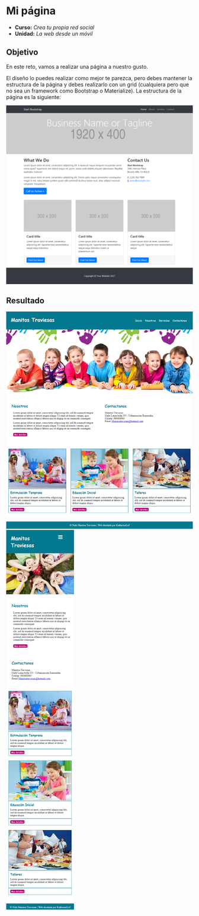 # Mi página

* **Curso:** _Crea tu propia red social_
* **Unidad:** _La web desde un móvil_

## Objetivo

En este reto, vamos a realizar una página a nuestro gusto.

El diseño lo puedes realizar como mejor te parezca, pero debes mantener la estructura de la página y debes realizarlo con un grid (cualquiera pero que no sea un framework como Bootstrap o Materialize). La estructura de la página es la siguiente:

![Mipagina](docs/img-reto.png)  

## Resultado

![Mipagina](docs/vista-desktop.png)
![Mipagina](docs/vista-mobile.png)
